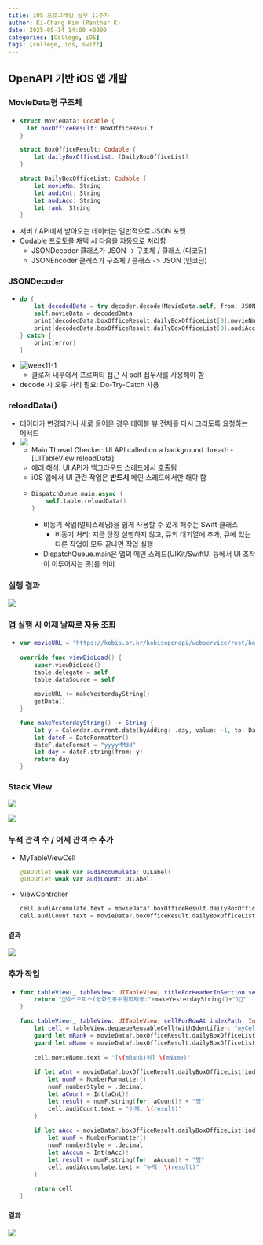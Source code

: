 ```yaml
---
title: iOS 프로그래밍 실무 11주차
author: Ki-Chang Kim (Panther K)
date: 2025-05-14 14:00 +0900
categories: [College, iOS]
tags: [college, ios, swift]
---
```


## OpenAPI 기반 iOS 앱 개발

### MovieData형 구조체

- ```swift
  struct MovieData: Codable {
    let boxOfficeResult: BoxOfficeResult
  }
  
  struct BoxOfficeResult: Codable {
      let dailyBoxOfficeList: [DailyBoxOfficeList]
  }
  
  struct DailyBoxOfficeList: Codable {
      let movieNm: String
      let audiCnt: String
      let audiAcc: String
      let rank: String
  }
  ```
- 서버 / API에서 받아오는 데이터는 일반적으로 JSON 포맷
- Codable 프로토콜 채택 시 다음을 자동으로 처리함
  - JSONDecoder 클래스가 JSON -> 구조체 / 클래스 (디코딩)
  - JSONEncoder 클래스가 구조체 / 클래스 -> JSON (인코딩)

### JSONDecoder

- ```swift
  do {
      let decodedData = try decoder.decode(MovieData.self, from: JSONdata)
      self.movieData = decodedData
      print(decodedData.boxOfficeResult.dailyBoxOfficeList[0].movieNm)
      print(decodedData.boxOfficeResult.dailyBoxOfficeList[0].audiAcc)
  } catch {
      print(error)
  }
  ```
- ![week11-1](/assets/img/post/25-05-14/1.png)
  - 클로저 내부에서 프로퍼티 접근 시 self 접두사를 사용해야 함
- decode 시 오류 처리 필요: Do-Try-Catch 사용

### reloadData()

- 데이터가 변경되거나 새로 들어온 경우 테이블 뷰 전체를 다시 그리도록 요청하는 메서드
- ![](/assets/img/post/25-05-14/2.png)
  - Main Thread Checker: UI API called on a background thread: -[UITableView reloadData]
  - 에러 해석: UI API가 백그라운드 스레드에서 호출됨
  - iOS 앱에서 UI 관련 작업은 **반드시** 메인 스레드에서만 해야 함
  - ```swift
    DispatchQueue.main.async {
        self.table.reloadData()
    }
    ```
    - 비동기 작업(멀티스레딩)을 쉽게 사용할 수 있게 해주는 Swift 클래스
      - 비동기 처리: 지금 당장 실행하지 않고, 큐의 대기열에 추가, 큐에 있는 다른 작업이 모두 끝나면 작업 실행
    - DispatchQueue.main은 앱의 메인 스레드(UIKit/SwiftUI 등에서 UI 조작이 이루어지는 곳)를 의미

### 실행 결과

![](/assets/img/post/25-05-14/3.png)

### 앱 실행 시 어제 날짜로 자동 조회

- ```swift
  var movieURL = "https://kobis.or.kr/kobisopenapi/webservice/rest/boxoffice/searchDailyBoxOfficeList.json?key=[KEY]&targetDt="
    
  override func viewDidLoad() {
      super.viewDidLoad()
      table.delegate = self
      table.dataSource = self
      
      movieURL += makeYesterdayString()
      getData()
  }
  
  func makeYesterdayString() -> String {
      let y = Calendar.current.date(byAdding: .day, value: -1, to: Date())!
      let dateF = DateFormatter()
      dateF.dateFormat = "yyyyMMdd"
      let day = dateF.string(from: y)
      return day
  }
  ```

### Stack View

![](/assets/img/post/25-05-14/4.png)

![](/assets/img/post/25-05-14/5.png)

### 누적 관객 수 / 어제 관객 수 추가

- MyTableViewCell
  ```swift
  @IBOutlet weak var audiAccumulate: UILabel!
  @IBOutlet weak var audiCount: UILabel!
  ```
- ViewController
  ```swift
  cell.audiAccumulate.text = movieData?.boxOfficeResult.dailyBoxOfficeList[indexPath.row].audiAcc
  cell.audiCount.text = movieData?.boxOfficeResult.dailyBoxOfficeList[indexPath.row].audiCnt
  ```

#### 결과

![](/assets/img/post/25-05-14/6.png)

### 추가 작업

- ```swift
  func tableView(_ tableView: UITableView, titleForHeaderInSection section: Int) -> String? {
      return "🍿박스오피스(영화진흥위원회제공:"+makeYesterdayString()+")🍿"
  }
  
  func tableView(_ tableView: UITableView, cellForRowAt indexPath: IndexPath) -> UITableViewCell {
      let cell = tableView.dequeueReusableCell(withIdentifier: "myCell", for: indexPath) as! MyTableViewCell
      guard let mRank = movieData?.boxOfficeResult.dailyBoxOfficeList[indexPath.row].rank else { return UITableViewCell() }
      guard let mName = movieData?.boxOfficeResult.dailyBoxOfficeList[indexPath.row].movieNm else { return UITableViewCell() }
      
      cell.movieName.text = "[\(mRank)위] \(mName)"
      
      if let aCnt = movieData?.boxOfficeResult.dailyBoxOfficeList[indexPath.row].audiCnt {
          let numF = NumberFormatter()
          numF.numberStyle = .decimal
          let aCount = Int(aCnt)!
          let result = numF.string(for: aCount)! + "명"
          cell.audiCount.text = "어제: \(result)"
      }
      
      if let aAcc = movieData?.boxOfficeResult.dailyBoxOfficeList[indexPath.row].audiAcc {
          let numF = NumberFormatter()
          numF.numberStyle = .decimal
          let aAccum = Int(aAcc)!
          let result = numF.string(for: aAccum)! + "명"
          cell.audiAccumulate.text = "누적: \(result)"
      }
      
      return cell
  }
  ```

#### 결과

![](/assets/img/post/25-05-14/7.png)
